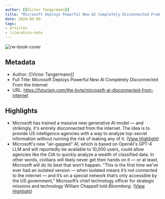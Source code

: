 ```yaml
---
author: [[Victor Tangermann]]
title: "Microsoft Deploys Powerful New AI Completely Disconnected From the Internet"
date: 2024-05-09
tags: 
- articles
- literature-note
---
```

![rw-book-cover](https://wp-assets.futurism.com/2024/05/microsoft-ai-disconnected-from-internet.jpg)

## Metadata
- Author: [[Victor Tangermann]]
- Full Title: Microsoft Deploys Powerful New AI Completely Disconnected From the Internet
- URL: https://futurism.com/the-byte/microsoft-ai-disconnected-from-internet

## Highlights
- Microsoft has trained a massive new generative AI model — and strikingly, it's entirely disconnected from the internet.
  The idea is to provide US intelligence agencies with a way to analyze top-secret information without running the risk of leaking any of it. ([View Highlight](https://read.readwise.io/read/01hxe44wvkw0kz1zsbk4tb051q))
- Microsoft's new "air-gapped" AI, which is based on OpenAI's GPT-4 LLM and will reportedly be available to 10,000 users, could allow agencies like the CIA to quickly analyze a wealth of classified data.
  In other words, civilians will likely never get their hands on it — or at least, Microsoft will do its best that won't happen.
  "This is the first time we’ve ever had an isolated version — when isolated means it’s not connected to the internet — and it’s on a special network that’s only accessible by the US government," Microsoft’s chief technology officer for strategic missions and technology William Chappell told *Bloomberg*. ([View Highlight](https://read.readwise.io/read/01hxe45jjzpx1r7gsb588y0scw))
